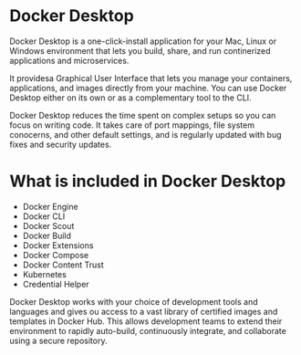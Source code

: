 # Docker Desktop

Docker Desktop is a one-click-install application for your Mac, Linux or Windows environment that lets you build, share, and run continerized applications and microservices.

It providesa Graphical User Interface that lets you manage your containers, applications, and images directly from your machine. You can use Docker Desktop either on its own or as a complementary tool to the CLI.

Docker Desktop reduces the time spent on complex setups so you can focus on writing code. It takes care of port mappings, file system conocerns, and other default settings, and is regularly updated with bug fixes and security updates.

# What is included in Docker Desktop

- Docker Engine
- Docker CLI
- Docker Scout
- Docker Build
- Docker Extensions
- Docker Compose
- Docker Content Trust
- Kubernetes
- Credential Helper

Docker Desktop works with your choice of development tools and languages and gives ou access to a vast library of certified images and templates in Docker Hub. This allows development teams to extend their environment to rapidly auto-build, continuously integrate, and collaborate using a secure repository.